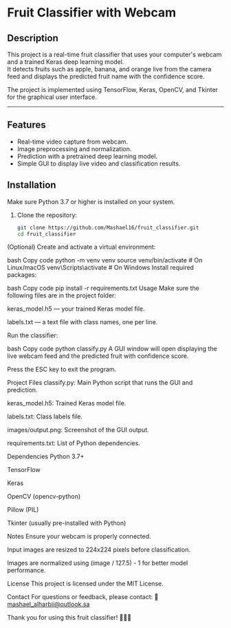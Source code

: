 # Fruit Classifier with Webcam

## Description
This project is a real-time fruit classifier that uses your computer's webcam and a trained Keras deep learning model.  
It detects fruits such as apple, banana, and orange live from the camera feed and displays the predicted fruit name with the confidence score.

The project is implemented using TensorFlow, Keras, OpenCV, and Tkinter for the graphical user interface.

---

## Features
- Real-time video capture from webcam.
- Image preprocessing and normalization.
- Prediction with a pretrained deep learning model.
- Simple GUI to display live video and classification results.



## Installation

Make sure Python 3.7 or higher is installed on your system.

1. Clone the repository:
   ```bash
   git clone https://github.com/Mashael16/fruit_classifier.git
   cd fruit_classifier
(Optional) Create and activate a virtual environment:

bash
Copy code
python -m venv venv
source venv/bin/activate  # On Linux/macOS
venv\Scripts\activate     # On Windows
Install required packages:

bash
Copy code
pip install -r requirements.txt
Usage
Make sure the following files are in the project folder:

keras_model.h5 — your trained Keras model file.

labels.txt — a text file with class names, one per line.

Run the classifier:

bash
Copy code
python classify.py
A GUI window will open displaying the live webcam feed and the predicted fruit with confidence score.

Press the ESC key to exit the program.

Project Files
classify.py: Main Python script that runs the GUI and prediction.

keras_model.h5: Trained Keras model file.

labels.txt: Class labels file.

images/output.png: Screenshot of the GUI output.

requirements.txt: List of Python dependencies.

Dependencies
Python 3.7+

TensorFlow

Keras

OpenCV (opencv-python)

Pillow (PIL)

Tkinter (usually pre-installed with Python)

Notes
Ensure your webcam is properly connected.

Input images are resized to 224x224 pixels before classification.

Images are normalized using (image / 127.5) - 1 for better model performance.

License
This project is licensed under the MIT License.

Contact
For questions or feedback, please contact:
📧 mashael_alharbii@outlook.sa



Thank you for using this fruit classifier! 🍎🍌🍊
